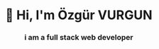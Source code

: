 <h1 align="center">👋 Hi, I'm Özgür VURGUN</h1>
<h3 align="center">i am a full stack web developer</h3>
<!--
- 👀 I’m interested in ...

- 🌱 I’m currently learning ...

- 💞️ I’m looking to collaborate on ...

- 📫 How to reach me ...
--->

![Languages](https://github-readme-stats.vercel.app/api/top-langs/?username=ozgurvurgun&layout=compact)

<!---
ozgurvurgun/ozgurvurgun is a ✨ special ✨ repository because its `README.md` (this file) appears on your GitHub profile.
You can click the Preview link to take a look at your changes.
--->

